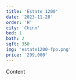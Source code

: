 ```yaml
---
title: 'Estate 1200'
date: '2023-11-28'
order: 'H'
city: 'Chino'
bed: 1
bath: 2
sqft: 350
img: 'estate1200-fpo.png'
price: '299,000'
---
```


Content
